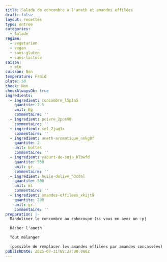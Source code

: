 ```yaml
---
title: Salade de concombre à l'aneth et amandes effilées
draft: false
layout: recettes
type: entree
categories:
  - Salade
regime:
  - vegetarien
  - vegan
  - sans-gluten
  - sans-lactose
saison:
  - ete
cuisson: Non
temperature: Froid
plate: 50
check: Non
checkAlwaysOk: true
ingredients:
  - ingredient: concombre_l5p1a5
    quantite: 2.5
    unit: Kg
    commentaire: ''
  - ingredient: poivre_2pps90
    commentaire: ''
  - ingredient: sel_2juq3x
    commentaire: ''
  - ingredient: aneth-aromatique_nnkg8f
    quantite: 2
    unit: bottes
    commentaire: ''
  - ingredient: yaourt-de-soja_hlbwfd
    quantite: 550
    unit: gr.
    commentaire: ''
  - ingredient: huile-dolive_h3c8al
    quantite: 300
    unit: ml
    commentaire: ''
  - ingredient: amandes-effilees_xkijt9
    quantite: 200
    unit: gr.
    commentaire: ''
preparation: |-
  Mandoliner le concombre au robocoupe (si vous en avez un :p)

  Hâcher l'aneth

  Tout mélanger

  (possible de remplacer les amandes effilées par amandes concassées)
publishDate: 2025-07-31T08:37:00.000Z
---
```

